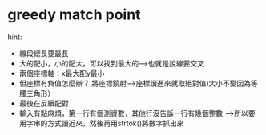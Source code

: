 # greedy match point

hint:
* 線段總長要最長
* 大的配小，小的配大，可以找到最大的-->也就是說線要交叉
* 兩個座標軸：x最大配y最小
* 但座標有負值怎麼辦？ 將座標鏡射-->座標讀進來就取絕對值(大小不變因為等腰三角形）
* 最後在反續配對
* 輸入有點麻煩，第一行有個測資數，其他行沒告訴一行有幾個整數
  -->所以要用字串的方式讀近來，然後再用strtok()將數字抓出來
